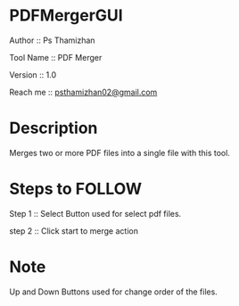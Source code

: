# PDFMergerGUI
Author :: Ps Thamizhan

Tool Name :: PDF Merger

Version :: 1.0

Reach me :: psthamizhan02@gmail.com

# Description

Merges two or more PDF files into a single file with this tool.

# Steps to FOLLOW
Step 1 :: Select Button used for select pdf files.

step 2 :: Click start to merge action

# Note
Up and Down Buttons used for change order of the files.
